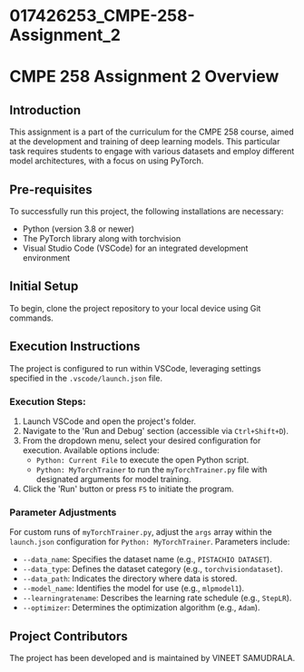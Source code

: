 # 017426253_CMPE-258-Assignment_2
# CMPE 258 Assignment 2 Overview

## Introduction
This assignment is a part of the curriculum for the CMPE 258 course, aimed at the development and training of deep learning models. This particular task requires students to engage with various datasets and employ different model architectures, with a focus on using PyTorch.

## Pre-requisites
To successfully run this project, the following installations are necessary:
- Python (version 3.8 or newer)
- The PyTorch library along with torchvision
- Visual Studio Code (VSCode) for an integrated development environment

## Initial Setup
To begin, clone the project repository to your local device using Git commands.

## Execution Instructions
The project is configured to run within VSCode, leveraging settings specified in the `.vscode/launch.json` file.

### Execution Steps:
1. Launch VSCode and open the project's folder.
2. Navigate to the 'Run and Debug' section (accessible via `Ctrl+Shift+D`).
3. From the dropdown menu, select your desired configuration for execution. Available options include:
   - `Python: Current File` to execute the open Python script.
   - `Python: MyTorchTrainer` to run the `myTorchTrainer.py` file with designated arguments for model training.
4. Click the 'Run' button or press `F5` to initiate the program.

### Parameter Adjustments
For custom runs of `myTorchTrainer.py`, adjust the `args` array within the `launch.json` configuration for `Python: MyTorchTrainer`. Parameters include:
- `--data_name`: Specifies the dataset name (e.g., `PISTACHIO DATASET`).
- `--data_type`: Defines the dataset category (e.g., `torchvisiondataset`).
- `--data_path`: Indicates the directory where data is stored.
- `--model_name`: Identifies the model for use (e.g., `mlpmodel1`).
- `--learningratename`: Describes the learning rate schedule (e.g., `StepLR`).
- `--optimizer`: Determines the optimization algorithm (e.g., `Adam`).

## Project Contributors
The project has been developed and is maintained by VINEET SAMUDRALA.
